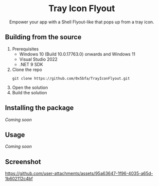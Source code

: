 <h1 align="center">Tray Icon Flyout</h1>
<p align="center">Empower your app with a Shell Flyout-like that pops up from a tray icon.</p>

## Building from the source

1. Prerequisites
    - Windows 10  (Build 10.0.17763.0) onwards and Windows 11
    - Visual Studio 2022
    - .NET 9 SDK
2. Clone the repo
    ```console
    git clone https://github.com/0x5bfa/TrayIconFlyout.git
    ```
3. Open the solution
4. Build the solution

## Installing the package

*Coming soon*

## Usage

*Coming soon*

## Screenshot

https://github.com/user-attachments/assets/95a63647-1f96-4035-a65d-1b602112c4bf
